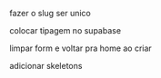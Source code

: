 fazer o slug ser unico

colocar tipagem no supabase

limpar form e voltar pra home ao criar

adicionar skeletons